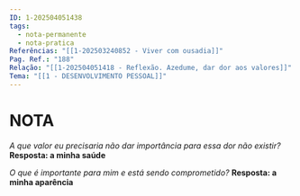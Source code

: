 ```yaml
---
ID: 1-202504051438
tags:
  - nota-permanente
  - nota-pratica
Referências: "[[1-202503240852 - Viver com ousadia]]"
Pag. Ref.: "188"
Relação: "[[1-202504051418 - Reflexão. Azedume, dar dor aos valores]]"
Tema: "[[1 - DESENVOLVIMENTO PESSOAL]]"
---
```

# NOTA 

*A que valor eu precisaria não dar importância para essa dor não existir?*
**Resposta: a minha saúde**

*O que é importante para mim e está sendo comprometido?*
**Resposta: a minha aparência**

